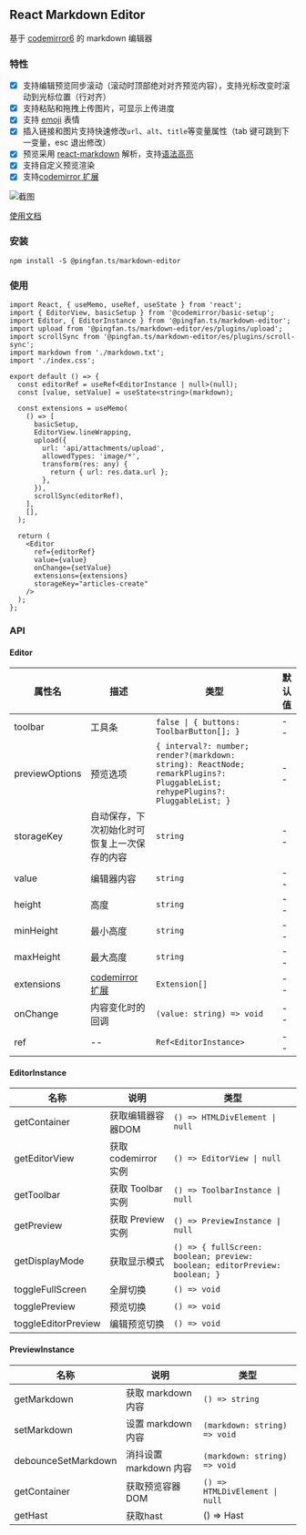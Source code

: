 ## React Markdown Editor

基于 [codemirror6](https://codemirror.net/6/) 的 markdown 编辑器

### 特性

- [X] 支持编辑预览同步滚动（滚动时顶部绝对对齐预览内容），支持光标改变时滚动到光标位置（行对齐）
- [X] 支持粘贴和拖拽上传图片，可显示上传进度
- [X] 支持 [emoji](https://yanthink.github.io/pingfan.ts/#/markdown-editor#emoji) 表情
- [X] 插入链接和图片支持快速修改`url`、`alt`、`title`等变量属性（tab 键可跳到下一变量，esc 退出修改）
- [X] 预览采用 [react-markdown](https://github.com/remarkjs/react-markdown) 解析，支持[语法高亮](https://github.com/react-syntax-highlighter/react-syntax-highlighter)
- [X] 支持自定义预览渲染
- [X] 支持[codemirror 扩展](https://codemirror.net/6/)

![截图](https://yanthink.github.io/pingfan.ts/images/markdown-editor.png)

[使用文档](https://yanthink.github.io/pingfan.ts/#/markdown-editor)

### 安装

    npm install -S @pingfan.ts/markdown-editor

### 使用

```tsx
import React, { useMemo, useRef, useState } from 'react';
import { EditorView, basicSetup } from '@codemirror/basic-setup';
import Editor, { EditorInstance } from '@pingfan.ts/markdown-editor';
import upload from '@pingfan.ts/markdown-editor/es/plugins/upload';
import scrollSync from '@pingfan.ts/markdown-editor/es/plugins/scroll-sync';
import markdown from './markdown.txt';
import './index.css';

export default () => {
  const editorRef = useRef<EditorInstance | null>(null);
  const [value, setValue] = useState<string>(markdown);

  const extensions = useMemo(
    () => [
      basicSetup,
      EditorView.lineWrapping,
      upload({
        url: 'api/attachments/upload',
        allowedTypes: 'image/*',
        transform(res: any) {
          return { url: res.data.url };
        },
      }),
      scrollSync(editorRef),
    ],
    [],
  );

  return (
    <Editor
      ref={editorRef}
      value={value}
      onChange={setValue}
      extensions={extensions}
      storageKey="articles-create"
    />
  );
};
```

### API

#### Editor

| 属性名 | 描述 | 类型 | 默认值	|
| --- | --- | --- | --- |
| toolbar | 工具条 | <code>false &#124; { buttons: ToolbarButton[]; }</code> | -- |
| previewOptions | 预览选项 | `{ interval?: number; render?(markdown: string): ReactNode; remarkPlugins?: PluggableList; rehypePlugins?: PluggableList; }` | -- |
| storageKey | 自动保存，下次初始化时可恢复上一次保存的内容 | `string` | -- |
| value | 编辑器内容 | `string` | -- |
| height | 高度 | `string` | -- |
| minHeight | 最小高度 | `string` | -- |
| maxHeight | 最大高度 | `string` | -- |
| extensions | [codemirror 扩展](https://codemirror.net/6/) | `Extension[]` | -- |
| onChange | 内容变化时的回调 | `(value: string) => void` | -- |
| ref | -- | `Ref<EditorInstance>` | -- |

#### EditorInstance

| 名称 | 说明 | 类型 |
| --- | --- | --- |
| getContainer | 获取编辑器容器DOM | <code>() => HTMLDivElement &#124; null<code> |
| getEditorView | 获取 codemirror 实例 | <code>() => EditorView &#124; null</code> |
| getToolbar | 获取 Toolbar 实例 | <code>() => ToolbarInstance &#124; null</code> |
| getPreview | 获取 Preview 实例 | <code>() => PreviewInstance &#124; null</code> |
| getDisplayMode | 获取显示模式 | `() => { fullScreen: boolean; preview: boolean; editorPreview: boolean; }` |
| toggleFullScreen | 全屏切换 | `() => void` |
| togglePreview | 预览切换 | `() => void` |
| toggleEditorPreview | 编辑预览切换 | `() => void` |

#### PreviewInstance

| 名称 | 说明 | 类型 |
| --- | --- | --- |
| getMarkdown | 获取 markdown 内容 | `() => string` |
| setMarkdown | 设置 markdown 内容 | `(markdown: string) => void` |
| debounceSetMarkdown | 消抖设置 markdown 内容 | `(markdown: string) => void` |
| getContainer | 获取预览容器DOM | <code>() => HTMLDivElement &#124; null</code> |
| getHast | 获取hast | () => Hast | 


